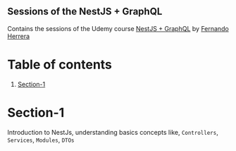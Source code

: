## Sessions of the NestJS + GraphQL
Contains the sessions of the Udemy course [NestJS + GraphQL](https://www.udemy.com/course/nest-graphql/) by [Fernando Herrera](https://www.udemy.com/user/550c38655ec11/)


# Table of contents
1. [Section-1](#Section-1)

# Section-1
Introduction to NestJs, understanding basics concepts like, `Controllers`, `Services`, `Modules`, `DTOs`